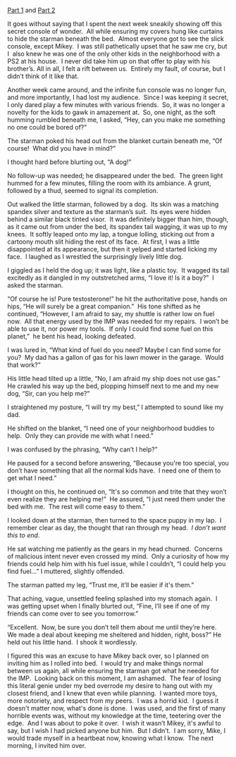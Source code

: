 [Part 1](https://www.reddit.com/r/nosleep/comments/1lwvjlt/a_flying_saucer_under_my_bed_part_1/) and [Part 2](https://www.reddit.com/r/nosleep/comments/1lz12sx/a_flying_saucer_under_my_bed_part_2/)



It goes without saying that I spent the next week sneakily showing off this secret console of wonder.  All while ensuring my covers hung like curtains to hide the starman beneath the bed.  Almost everyone got to see the slick console, except Mikey.  I was still pathetically upset that he saw me cry, but I  also knew he was one of the only other kids in the neighborhood with a PS2 at his house.  I never did take him up on that offer to play with his brother’s. All in all, I felt a rift between us.  Entirely my fault, of course, but I didn’t think of it like that.  

Another week came around, and the infinite fun console was no longer fun, and more importantly, I had lost my audience.  Since I was keeping it secret, I only dared play a few minutes with various friends.  So, it was no longer a novelty for the kids to gawk in amazement at.  So, one night, as the soft humming rumbled beneath me, I asked, “Hey, can you make me something no one could be bored of?”

The starman poked his head out from the blanket curtain beneath me, “Of course!  What did you have in mind?”

I thought hard before blurting out, “A dog!” 

No follow-up was needed; he disappeared under the bed.  The green light hummed for a few minutes, filling the room with its ambiance. A grunt, followed by a thud, seemed to signal its completion.  

Out walked the little starman, followed by a dog.  Its skin was a matching spandex silver and texture as the starman’s suit.  Its eyes were hidden behind a similar black tinted visor.  It was definitely bigger than him, though, as it came out from under the bed, its spandex tail wagging, it was up to my knees.  It softly leaped onto my lap, a tongue lolling, sticking out from a cartoony mouth slit hiding the rest of its face.  At first, I was a little disappointed at its appearance, but then it yelped and started licking my face.  I laughed as I wrestled the surprisingly lively little dog.  

I giggled as I held the dog up; it was light, like a plastic toy.  It wagged its tail excitedly as it dangled in my outstretched arms, “I love it! Is it a boy?”  I asked the starman. 

“Of course he is! Pure testosterone!” he hit the authoritative pose, hands on hips, “He will surely be a great companion.”  His tone shifted as he continued, “However, I am afraid to say, my shuttle is rather low on fuel now.  All that energy used by the IMP was needed for my repairs.  I won’t be able to use it, nor power my tools.  If only I could find some fuel on this planet,”  he bent his head, looking defeated.  

I was lured in, “What kind of fuel do you need? Maybe I can find some for you?  My dad has a gallon of gas for his lawn mower in the garage.  Would that work?”

His little head tilted up a little, “No, I am afraid my ship does not use gas.”  He crawled his way up the bed, plopping himself next to me and my new dog, “Sir, can you help me?”

I straightened my posture, “I will try my best,” I attempted to sound like my dad.  

He shifted on the blanket, “I need one of your neighborhood buddies to help.  Only they can provide me with what I need.”

I was confused by the phrasing, “Why can’t I help?”

He paused for a second before answering, “Because you're too special, you don’t have something that all the normal kids have.  I need one of them to get what I need.”

I thought on this, he continued on, “It's so common and trite that they won’t even realize they are helping me!”  He assured, “I just need them under the bed with me.  The rest will come easy to them.”

I looked down at the starman, then turned to the space puppy in my lap.  I remember clear as day, the thought that ran through my head.  *I don’t want this to end*.  

He sat watching me patiently as the gears in my head churned.  Concerns of malicious intent never even crossed my mind.  Only a curiosity of how my friends could help him with his fuel issue, while I couldn’t, “I could help you find fuel…” I muttered, slightly offended.  

The starman patted my leg, “Trust me, it’ll be easier if it's them.”

That aching, vague, unsettled feeling splashed into my stomach again.  I was getting upset when I finally blurted out, “Fine, I’ll see if one of my friends can come over to see you tomorrow.”

“Excellent.  Now, be sure you don’t tell them about me until they’re here.  We made a deal about keeping me sheltered and hidden, right, boss?” He held out his little hand.  I shook it wordlessly.  

I figured this was an excuse to have Mikey back over, so I planned on inviting him as I rolled into bed.  I would try and make things normal between us again, all while ensuring the starman got what he needed for the IMP.  Looking back on this moment, I am ashamed.  The fear of losing this literal genie under my bed overrode my desire to hang out with my closest friend, and I knew that even while planning.  I wanted more toys, more notoriety, and respect from my peers.  I was a horrid kid.  I guess it doesn't matter now, what's done is done.  I was used, and the first of many horrible events was, without my knowledge at the time, teetering over the edge.  And I was about to poke it over.  I wish it wasn’t Mikey, it's awful to say, but I wish I had picked anyone but him.  But I didn’t.  I am sorry, Mike, I would trade myself in a heartbeat now, knowing what I know.  The next morning, I invited him over. 